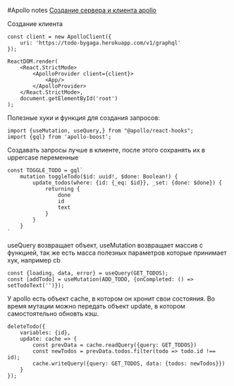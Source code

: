 #Apollo notes
[Создание сервера и клиента apollo](https://hasura.io/)

Создание клиента
```
const client = new ApolloClient({
    uri: 'https://todo-bygaga.herokuapp.com/v1/graphql'
});

ReactDOM.render(
    <React.StrictMode>
        <ApolloProvider client={client}>
            <App/>
        </ApolloProvider>
    </React.StrictMode>,
    document.getElementById('root')
);
```

Полезные хуки и функция для создания запросов:
```
import {useMutation, useQuery,} from "@apollo/react-hooks";
import {gql} from 'apollo-boost';
```

Создавать запросы лучше в клиенте, после этого сохранять их в uppercase переменные
```
const TOGGLE_TODO = gql`
    mutation toggleTodo($id: uuid!, $done: Boolean!) {
        update_todos(where: {id: {_eq: $id}}, _set: {done: $done}) {
            returning {
                done
                id
                text
            }
        }
    }
`
``` 

useQuery возвращает объект, useMutation возвращает массив с функцией, так же есть масса полезных параметров которые принимает хук, например cb
```
const {loading, data, error} = useQuery(GET_TODOS);
const [addTodo] = useMutation(ADD_TODO, {onCompleted: () => setTodoText('')});
```

У apollo есть объект cache, в котором он хронит свои состояния.
Во время мутации можно передать объект update, в котором самостоятельно обновть кэш.
```
deleteTodo({
    variables: {id},
    update: cache => {
        const prevData = cache.readQuery({query: GET_TODOS})
        const newTodos = prevData.todos.filter(todo => todo.id !== id);
        cache.writeQuery({query: GET_TODOS, data: {todos: newTodos}})
    }
});
```